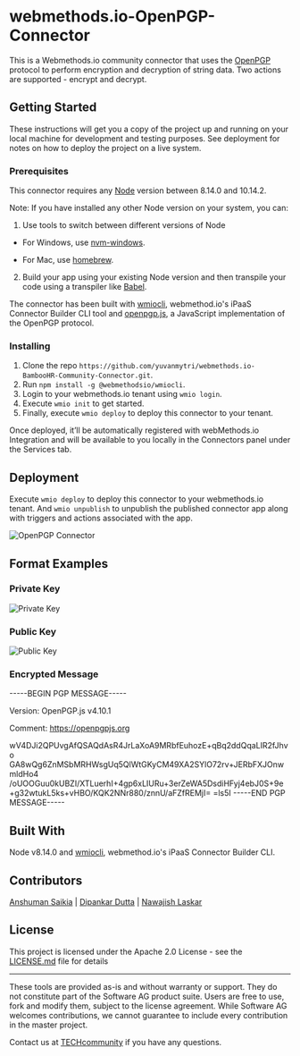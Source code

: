 # webmethods.io-OpenPGP-Connector
This is a Webmethods.io community connector that uses the [OpenPGP](https://www.openpgp.org/) protocol to perform encryption and decryption of string data. Two actions are supported - encrypt and decrypt.

## Getting Started
These instructions will get you a copy of the project up and running on your local machine for development and testing purposes. See deployment for notes on how to deploy the project on a live system.

### Prerequisites
This connector requires any [Node](https://nodejs.org/dist/) version between 8.14.0 and 10.14.2.

Note: If you have installed any other Node version on your system, you can:
1. Use tools to switch between different versions of Node

  - For Windows, use [nvm-windows](https://github.com/coreybutler/nvm-windows#installation--upgrades).
  
  - For Mac, use [homebrew](https://brew.sh/).
2. Build your app using your existing Node version and then transpile your code using a transpiler like [Babel](https://babeljs.io/).

The connector has been built with [wmiocli](https://docs.webmethods.io/integration/developer_guide/connector_builder/#gsc.tab=0), webmethod.io's iPaaS Connector Builder CLI tool and [openpgp.js](https://www.npmjs.com/package/openpgp), a JavaScript implementation of the OpenPGP protocol. 

### Installing
1. Clone the repo `https://github.com/yuvanmytri/webmethods.io-BambooHR-Community-Connector.git`.
2. Run `npm install -g @webmethodsio/wmiocli`.
3. Login to your webmethods.io tenant using `wmio login`.
4. Execute `wmio init` to get started.
5. Finally, execute `wmio deploy` to deploy this connector to your tenant.

Once deployed, it’ll be automatically registered with webMethods.io Integration and will be available to you locally in the Connectors panel under the Services tab.

## Deployment
Execute `wmio deploy` to deploy this connector to your webmethods.io tenant. And `wmio unpublish` to unpublish the published connector app along with triggers and actions associated with the app.

![OpenPGP Connector](https://user-images.githubusercontent.com/16189220/80452564-2cc34e80-8944-11ea-8e81-3ed9ae93ada9.png)

## Format Examples

### Private Key
![Private Key](https://user-images.githubusercontent.com/16189220/80452759-8c215e80-8944-11ea-8260-a0159376b46c.png)

### Public Key
![Public Key](https://user-images.githubusercontent.com/16189220/80452853-bf63ed80-8944-11ea-914e-e2088700fa93.png)

### Encrypted Message
-----BEGIN PGP MESSAGE-----

Version: OpenPGP.js v4.10.1

Comment: https://openpgpjs.org

wV4DJi2QPUvgAfQSAQdAsR4JrLaXoA9MRbfEuhozE+qBq2ddQqaLIR2fJhvo
GA8wQg6ZnMSbMRHWsgUq5QlWtGKyCM49XA2SYlO72rv+JERbFXJOnwmldHo4
/oUOOGuu0kUBZI/XTLuerhI+4gp6xLIURu+3erZeWA5DsdiHFyj4ebJ0S+9e
+g32wtukL5ks+vHBO/KQK2NNr880/znnU/aFZfREMjI=
=ls5I
-----END PGP MESSAGE-----

## Built With
Node v8.14.0 and [wmiocli](https://docs.webmethods.io/integration/developer_guide/connector_builder/#gsc.tab=0), webmethod.io's iPaaS Connector Builder CLI.

## Contributors
[Anshuman Saikia](https://github.com/anshu96788) |
[Dipankar Dutta](https://github.com/DipankarDDUT) |
[Nawajish Laskar](https://github.com/Nawajish)

## License
This project is licensed under the Apache 2.0 License - see the [LICENSE.md](https://github.com/SoftwareAG/webmethods-microservicesruntime-samples/blob/master/LICENSE) file for details

______________________
These tools are provided as-is and without warranty or support. They do not constitute part of the Software AG product suite. Users are free to use, fork and modify them, subject to the license agreement. While Software AG welcomes contributions, we cannot guarantee to include every contribution in the master project.

Contact us at [TECHcommunity](mailto:technologycommunity@softwareag.com?subject=Github/SoftwareAG) if you have any questions.
